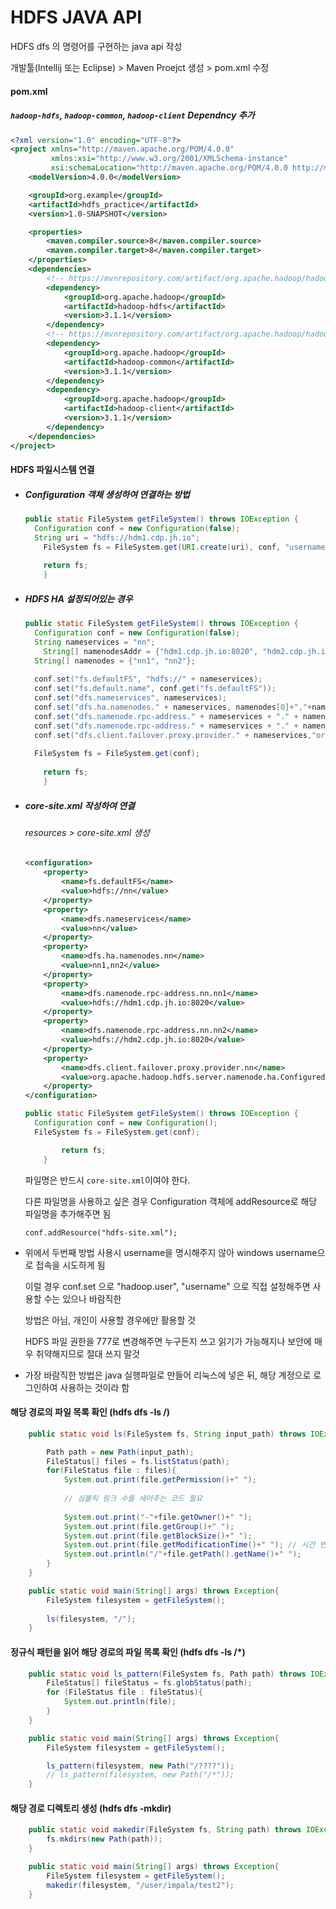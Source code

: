 # HDFS JAVA API

HDFS dfs 의 명령어를 구현하는 java api 작성



개발툴(Intellij 또는 Eclipse) > Maven Proejct 생성 > pom.xml 수정



#### pom.xml

##### `hadoop-hdfs`, `hadoop-common`, `hadoop-client` Dependncy 추가

```xml
<?xml version="1.0" encoding="UTF-8"?>
<project xmlns="http://maven.apache.org/POM/4.0.0"
         xmlns:xsi="http://www.w3.org/2001/XMLSchema-instance"
         xsi:schemaLocation="http://maven.apache.org/POM/4.0.0 http://maven.apache.org/xsd/maven-4.0.0.xsd">
    <modelVersion>4.0.0</modelVersion>

    <groupId>org.example</groupId>
    <artifactId>hdfs_practice</artifactId>
    <version>1.0-SNAPSHOT</version>

    <properties>
        <maven.compiler.source>8</maven.compiler.source>
        <maven.compiler.target>8</maven.compiler.target>
    </properties>
    <dependencies>
        <!-- https://mvnrepository.com/artifact/org.apache.hadoop/hadoop-hdfs -->
        <dependency>
            <groupId>org.apache.hadoop</groupId>
            <artifactId>hadoop-hdfs</artifactId>
            <version>3.1.1</version>
        </dependency>
        <!-- https://mvnrepository.com/artifact/org.apache.hadoop/hadoop-common -->
        <dependency>
            <groupId>org.apache.hadoop</groupId>
            <artifactId>hadoop-common</artifactId>
            <version>3.1.1</version>
        </dependency>
        <dependency>
            <groupId>org.apache.hadoop</groupId>
            <artifactId>hadoop-client</artifactId>
            <version>3.1.1</version>
        </dependency>
    </dependencies>
</project>
```



#### HDFS 파일시스템 연결

- ##### Configuration 객체 생성하여 연결하는 방법

  ```java
  public static FileSystem getFileSystem() throws IOException {
  	Configuration conf = new Configuration(false);
  	String uri = "hdfs://hdm1.cdp.jh.io";
      FileSystem fs = FileSystem.get(URI.create(uri), conf, "username");
      
      return fs;
      }
  ```

- ##### HDFS HA 설정되어있는 경우

  ```java
  public static FileSystem getFileSystem() throws IOException {
  	Configuration conf = new Configuration(false);
  	String nameservices = "nn";
      String[] namenodesAddr = {"hdm1.cdp.jh.io:8020", "hdm2.cdp.jh.io:8020"};
  	String[] namenodes = {"nn1", "nn2"};
      
  	conf.set("fs.defaultFS", "hdfs://" + nameservices);
  	conf.set("fs.default.name", conf.get("fs.defaultFS"));
  	conf.set("dfs.nameservices", nameservices);
  	conf.set("dfs.ha.namenodes." + nameservices, namenodes[0]+","+namenodes[1]);
  	conf.set("dfs.namenode.rpc-address." + nameservices + "." + namenodes[0], namenodesAddr[0]);
  	conf.set("dfs.namenode.rpc-address." + nameservices + "." + namenodes[1], namenodesAddr[1]);
  	conf.set("dfs.client.failover.proxy.provider." + nameservices,"org.apache.hadoop.hdfs.server.namenode.ha.ConfiguredFailoverProxyProvider");
      
  	FileSystem fs = FileSystem.get(conf);
      
      return fs;
      }
  ```

- ##### core-site.xml 작성하여 연결

  ###### resources > core-site.xml 생성

  ```xml
  <configuration>
      <property>
          <name>fs.defaultFS</name>
          <value>hdfs://nn</value>
      </property>
      <property>
          <name>dfs.nameservices</name>
          <value>nn</value>
      </property>
      <property>
          <name>dfs.ha.namenodes.nn</name>
          <value>nn1,nn2</value>
      </property>
      <property>
          <name>dfs.namenode.rpc-address.nn.nn1</name>
          <value>hdfs://hdm1.cdp.jh.io:8020</value>
      </property>
      <property>
          <name>dfs.namenode.rpc-address.nn.nn2</name>
          <value>hdfs://hdm2.cdp.jh.io:8020</value>
      </property>
      <property>
          <name>dfs.client.failover.proxy.provider.nn</name>
          <value>org.apache.hadoop.hdfs.server.namenode.ha.ConfiguredFailoverProxyProvider</value>
      </property>
  </configuration>
  ```

  ```java
  public static FileSystem getFileSystem() throws IOException {
  	Configuration conf = new Configuration();
  	FileSystem fs = FileSystem.get(conf);
  
          return fs;
      }
  ```

  파일명은 반드시 `core-site.xml`이여야 한다.

  다른 파일명을 사용하고 싶은 경우 Configuration 객체에 addResource로 해당 파일명을 추가해주면 됨

  ```
  conf.addResource("hdfs-site.xml");
  ```

  

- 위에서 두번째 방법 사용시 username을 명시해주지 않아 windows username으로 접속을 시도하게 됨

  이럴 경우 conf.set 으로 "hadoop.user", "username" 으로 직접 설정해주면 사용할 수는 있으나 바람직한 

  방법은 아님, 개인이 사용할 경우에만 활용할 것

  HDFS 파일 권한을 777로 변경해주면 누구든지 쓰고 읽기가 가능해지나 보안에 매우 취약해지므로 절대 쓰지 말것

- 가장 바람직한 방법은 java 실행파일로 만들어 리눅스에 넣은 뒤, 해당 계정으로 로그인하여 사용하는 것이라 함



#### 해당 경로의 파일 목록 확인 (hdfs dfs -ls /)

```java
	public static void ls(FileSystem fs, String input_path) throws IOException{

        Path path = new Path(input_path);
        FileStatus[] files = fs.listStatus(path);
        for(FileStatus file : files){
            System.out.print(file.getPermission()+" ");
            
            // 심볼릭 링크 수를 세어주는 코드 필요
            
            System.out.print("-"+file.getOwner()+" ");
            System.out.print(file.getGroup()+" ");
            System.out.print(file.getBlockSize()+" ");
            System.out.print(file.getModificationTime()+" "); // 시간 변환 방법 찾아볼 것
            System.out.println("/"+file.getPath().getName()+" ");
        }
    }

	public static void main(String[] args) throws Exception{
        FileSystem filesystem = getFileSystem();
		
        ls(filesystem, "/");
    }
```



#### 정규식 패턴을 읽어 해당 경로의 파일 목록 확인 (hdfs dfs -ls /*)

```java
	public static void ls_pattern(FileSystem fs, Path path) throws IOException{
        FileStatus[] fileStatus = fs.globStatus(path);
        for (FileStatus file : fileStatus){
            System.out.println(file);
        }
    }

	public static void main(String[] args) throws Exception{
        FileSystem filesystem = getFileSystem();

        ls_pattern(filesystem, new Path("/????"));
		// ls_pattern(filesystem, new Path("/*"));
    }
```



#### 해당 경로 디렉토리 생성 (hdfs dfs -mkdir)

```java
	public static void makedir(FileSystem fs, String path) throws IOException{
        fs.mkdirs(new Path(path));
    }

	public static void main(String[] args) throws Exception{
        FileSystem filesystem = getFileSystem();
        makedir(filesystem, "/user/impala/test2");
    }
```

